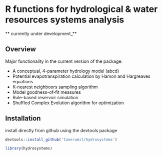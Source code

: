 
<!-- README.md is generated from README.Rmd. Please edit that file -->

# R functions for hydrological & water resources systems analysis

\*\* currently under development\_\*\*

## Overview

Major functionality in the current version of the package:

  - A conceptual, 4-parameter hydrology model (abcd)
  - Potential evapotranspiration calculation by Hamon and Hargreaves
    equations
  - K-nearest neighboors sampling algorithm
  - Model goodness-of-fit measures
  - Rule-based reservoir simulation
  - Shuffled Complex Evolution algorithm for optimization

## Installation

install directly from github using the devtools package

``` r
devtools::install_github('tanerumit/hydrosystems')

library(hydrosystems)
```

